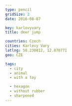 ```yaml
---
type: pencil
gridSize: 2
date: 2016-08-07

key: karlovyvary
title: deer jump

countries: Czech
cities: Karlovy Vary
latlng: 50.230812, 12.870771
geo: CZE

tags:
  - city
  - animal
  - with a toy

  - hexagon
  - without rubber
  - sharpened
---
```


